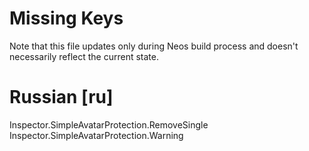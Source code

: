 # Missing Keys
Note that this file updates only during Neos build process and doesn't necessarily reflect the current state.

# Russian [ru]
Inspector.SimpleAvatarProtection.RemoveSingle  
Inspector.SimpleAvatarProtection.Warning  

